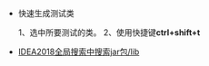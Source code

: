 - 快速生成测试类 

  1、选中所要测试的类。 2、使用快捷键**ctrl+shift+t**

- [IDEA2018全局搜索中搜索jar包/lib](https://www.cnblogs.com/richardwlee/p/10388801.html)